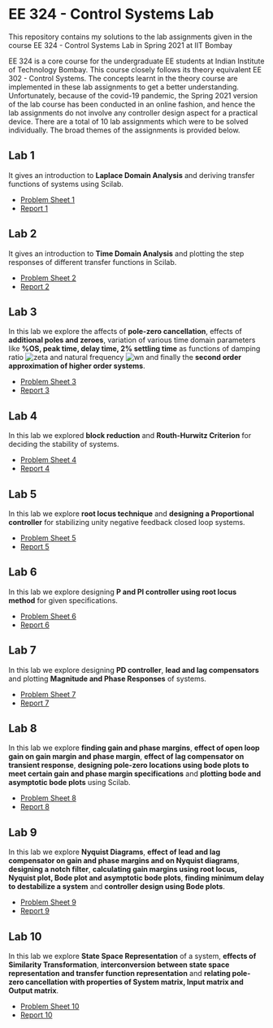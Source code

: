 # EE 324 - Control Systems Lab
This repository contains my solutions to the lab assignments given in the course EE 324 - Control Systems Lab in Spring 2021 at IIT Bombay

EE 324 is a core course for the undergraduate EE students at Indian Institute of Technology Bombay. This course closely follows its theory equivalent EE 302 - Control Systems. The
concepts learnt in the theory course are implemented in these lab assignments to get a better understanding. Unfortunately, because of the covid-19 pandemic, the Spring 2021 version of
 the lab course has been conducted in an online fashion, and hence the lab assignments do not involve any controller design aspect for a practical device. There are a total of 10 lab assignments which were 
 to be solved individually. The broad themes of the assignments is provided below.  
 
 ## Lab 1
 It gives an introduction to **Laplace Domain Analysis** and deriving transfer functions of systems using Scilab.  
 - [Problem Sheet 1](https://github.com/Ipsit1234/EE-324-Control-Systems-Lab/blob/master/Lab%201/EE324_Problem_Sheet_1.pdf)
 - [Report 1](https://github.com/Ipsit1234/EE-324-Control-Systems-Lab/blob/master/Lab%201/EE324_Problem_Sheet_1_report.pdf)  
 
 ## Lab 2
 It gives an introduction to **Time Domain Analysis** and plotting the step responses of different transfer functions in Scilab.  
 - [Problem Sheet 2](https://github.com/Ipsit1234/EE-324-Control-Systems-Lab/blob/master/Lab%202/EE324_Problem_Sheet_2.pdf)
 - [Report 2](https://github.com/Ipsit1234/EE-324-Control-Systems-Lab/blob/master/Lab%202/EE324_Problem_Sheet_2_report.pdf)  
 
 ## Lab 3
 In this lab we explore the affects of **pole-zero cancellation**, effects of **additional poles and zeroes**, variation of various time domain parameters like **%OS, peak time, 
 delay time, 2% settling time** as functions of damping ratio ![zeta](https://latex.codecogs.com/gif.latex?\inline&space;\zeta) and natural frequency ![wn](https://latex.codecogs.com/gif.latex?\inline&space;\omega_n)
 and finally the **second order approximation of higher order systems**.  
 - [Problem Sheet 3](https://github.com/Ipsit1234/EE-324-Control-Systems-Lab/blob/master/Lab%203/EE324_Problem_sheet_3.pdf)
 - [Report 3](https://github.com/Ipsit1234/EE-324-Control-Systems-Lab/blob/master/Lab%203/EE324_Problem_Sheet_3_report.pdf)  
 
 ## Lab 4
 In this lab we explored **block reduction** and **Routh-Hurwitz Criterion** for deciding the stability of systems.  
 - [Problem Sheet 4](https://github.com/Ipsit1234/EE-324-Control-Systems-Lab/blob/master/Lab%204/EE324_Problem_sheet_4.pdf)
 - [Report 4](https://github.com/Ipsit1234/EE-324-Control-Systems-Lab/blob/master/Lab%204/EE324_Problem_Sheet_4_report.pdf)  
 
 ## Lab 5
 In this lab we explore **root locus technique** and **designing a Proportional controller** for stabilizing unity negative feedback closed loop systems.  
 - [Problem Sheet 5](https://github.com/Ipsit1234/EE-324-Control-Systems-Lab/blob/master/Lab%205/EE324_Problem_sheet_5.pdf)
 - [Report 5](https://github.com/Ipsit1234/EE-324-Control-Systems-Lab/blob/master/Lab%205/EE324_Problem_Sheet_5_report.pdf)  
 
 ## Lab 6
 In this lab we explore designing **P and PI controller using root locus method** for given specifications.  
 - [Problem Sheet 6](https://github.com/Ipsit1234/EE-324-Control-Systems-Lab/blob/master/Lab%206/EE324_Problem_sheet_6.pdf)
 - [Report 6](https://github.com/Ipsit1234/EE-324-Control-Systems-Lab/blob/master/Lab%206/EE324_Problem_Sheet_6_report.pdf)  
 
 ## Lab 7
 In this lab we explore designing **PD controller**, **lead and lag compensators** and plotting **Magnitude and Phase Responses** of systems.  
 - [Problem Sheet 7](https://github.com/Ipsit1234/EE-324-Control-Systems-Lab/blob/master/Lab%207/EE324_Problem_sheet_7.pdf)
 - [Report 7](https://github.com/Ipsit1234/EE-324-Control-Systems-Lab/blob/master/Lab%207/EE324_Problem_Sheet_7_report.pdf)  
 
 ## Lab 8
 In this lab we explore **finding gain and phase margins**, **effect of open loop gain on gain margin and phase margin**, **effect of lag compensator on transient response**, 
 **designing pole-zero locations using bode plots to meet certain gain and phase margin specifications** and **plotting bode and asymptotic bode plots** using Scilab.  
 - [Problem Sheet 8](https://github.com/Ipsit1234/EE-324-Control-Systems-Lab/blob/master/Lab%208/EE324_Problem_sheet_8.pdf)
 - [Report 8](https://github.com/Ipsit1234/EE-324-Control-Systems-Lab/blob/master/Lab%208/EE324_Problem_Sheet_8_report.pdf)  
 
 ## Lab 9
 In this lab we explore **Nyquist Diagrams**, **effect of lead and lag compensator on gain and phase margins and on Nyquist diagrams**, **designing a notch filter**, **calculating gain 
 margins using root locus, Nyquist plot, Bode plot and asymptotic bode plots**, **finding minimum delay to destabilize a system** and **controller design using Bode plots**.  
 - [Problem Sheet 9](https://github.com/Ipsit1234/EE-324-Control-Systems-Lab/blob/master/Lab%209/EE324_Problem_sheet_9.pdf)
 - [Report 9](https://github.com/Ipsit1234/EE-324-Control-Systems-Lab/blob/master/Lab%209/EE324_Problem_Sheet_9_report.pdf)  
 
 
 ## Lab 10
 In this lab we explore **State Space Representation** of a system, **effects of Similarity Transformation**, **interconversion between state space representation and transfer function representation** and 
 **relating pole-zero cancellation with properties of System matrix, Input matrix and Output matrix**.  
 - [Problem Sheet 10](https://github.com/Ipsit1234/EE-324-Control-Systems-Lab/blob/master/Lab%2010/EE324_Problem_sheet_10.pdf)
 - [Report 10](https://github.com/Ipsit1234/EE-324-Control-Systems-Lab/blob/master/Lab%2010/EE324_Problem_Sheet_10_report.pdf)  
